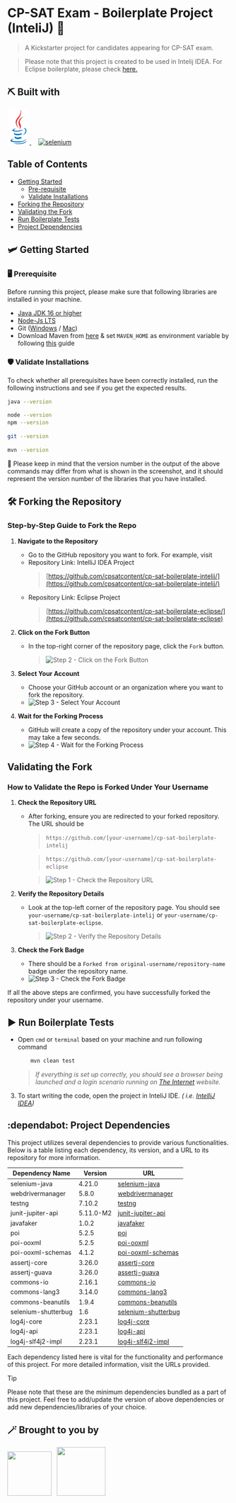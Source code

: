 # CP-SAT Exam - Boilerplate Project (InteliJ) :rocket:

> A Kickstarter project for candidates appearing for CP-SAT exam.

> Please note that this project is created to be used in Intelij IDEA. For Eclipse boilerplate, please
> check <a href="https://github.com/cpsatcontent/cp-sat-boilerplate-eclipse" target="_blank">here.</a>

## ⛏️ Built with

<a href="https://www.java.com" target="_blank"> <img src="https://raw.githubusercontent.com/devicons/devicon/master/icons/java/java-original.svg" alt="java" width="50" height="80"> </a>
&nbsp;&nbsp;&nbsp;
<a href="https://www.selenium.dev" target="_blank"> <img src="https://upload.wikimedia.org/wikipedia/commons/9/9f/Selenium_logo.svg" alt="selenium" width="180" height="80"> </a>

## Table of Contents

- [Getting Started](#small_airplane-getting-started)
    - [Pre-requisite](#desktop_computer-prerequisite)
    - [Validate Installations](#shield-validate-installations)
- [Forking the Repository](#hammer_and_wrench-forking-the-repository)
- [Validating the Fork](#validating-the-fork)
- [Run Boilerplate Tests](#arrow_forward-run-boilerplate-tests)
- [Project Dependencies](#dependabot-project-dependencies)

## :small_airplane: Getting Started

### :desktop_computer: Prerequisite

Before running this project, please make sure that following libraries are installed in your machine.

- [Java JDK 16 or higher](https://www.oracle.com/in/java/technologies/downloads/)
- [Node-Js LTS](https://nodejs.org/en)
- Git ([Windows](https://gitforwindows.org/) / [Mac](https://git-scm.com/download/mac))
- Download Maven from [here](https://maven.apache.org/download.cgi) & set `MAVEN_HOME` as environment variable by
  following [this](https://www.qamadness.com/knowledge-base/how-to-install-maven-and-configure-environment-variables/)
  guide

### :shield: Validate Installations

To check whether all prerequisites have been correctly installed, run the following instructions and see if you get the
expected results.

```bash
java --version
```

```bash
node --version
npm --version
```

```bash
git --version
```

```bash
mvn --version
```

:memo: Please keep in mind that the version number in the output of the above commands may differ from what is shown in
the screenshot, and it should represent the version number of the libraries that you have installed.

## :hammer_and_wrench: Forking the Repository

### Step-by-Step Guide to Fork the Repo

1. **Navigate to the Repository**
    - Go to the GitHub repository you want to fork. For example, visit
    - Repository Link: IntelliJ IDEA Project
      > [https://github.com/cpsatcontent/cp-sat-boilerplate-intelij/](https://github.com/cpsatcontent/cp-sat-boilerplate-intelij/)
    - Repository Link: Eclipse Project
      > [https://github.com/cpsatcontent/cp-sat-boilerplate-eclipse/](https://github.com/cpsatcontent/cp-sat-boilerplate-eclipse)
2. **Click on the Fork Button**
    - In the top-right corner of the repository page, click the `Fork` button.
      > ![Step 2 - Click on the Fork Button](https://i.ibb.co/X557D94/intelij-repo-fork.png)

3. **Select Your Account**
    - Choose your GitHub account or an organization where you want to fork the repository.
    - ![Step 3 - Select Your Account](path/to/screenshot3.png)

4. **Wait for the Forking Process**
    - GitHub will create a copy of the repository under your account. This may take a few seconds.
    - ![Step 4 - Wait for the Forking Process](path/to/screenshot4.png)

## Validating the Fork

### How to Validate the Repo is Forked Under Your Username

1. **Check the Repository URL**
    - After forking, ensure you are redirected to your forked repository. The URL should be
      > `https://github.com/[your-username]/cp-sat-boilerplate-intelij`

      > `https://github.com/[your-username]/cp-sat-boilerplate-eclipse`

      > ![Step 1 - Check the Repository URL](path/to/screenshot5.png)

2. **Verify the Repository Details**
    - Look at the top-left corner of the repository page. You should see `your-username/cp-sat-boilerplate-intelij`
      or `your-username/cp-sat-boilerplate-eclipse`.
      > ![Step 2 - Verify the Repository Details](path/to/screenshot6.png)

3. **Check the Fork Badge**
    - There should be a `Forked from original-username/repository-name` badge under the repository name.
    - ![Step 3 - Check the Fork Badge](path/to/screenshot7.png)

If all the above steps are confirmed, you have successfully forked the repository under your username.

## :arrow_forward: Run Boilerplate Tests

- Open `cmd` or `terminal` based on your machine and run following command
    
  ```bash
      mvn clean test
    ``` 
   > _If everything is set up correctly, you should see a browser being launched and a login scenario running
   on [The Internet](https://the-internet.herokuapp.com/) website._

3. To start writing the code, open the project in InteliJ IDE. _(
   i.e. [IntelliJ IDEA](https://www.jetbrains.com/idea/download/))_

## :dependabot: Project Dependencies

This project utilizes several dependencies to provide various functionalities. Below is a table listing each dependency,
its version, and a URL to its repository for more information.

| Dependency Name     | Version   | URL                                                                                                |
|---------------------|-----------|----------------------------------------------------------------------------------------------------|
| selenium-java       | 4.21.0    | [selenium-java](https://mvnrepository.com/artifact/org.seleniumhq.selenium/selenium-java)          |
| webdrivermanager    | 5.8.0     | [webdrivermanager](https://mvnrepository.com/artifact/io.github.bonigarcia/webdrivermanager)       |
| testng              | 7.10.2    | [testng](https://mvnrepository.com/artifact/org.testng/testng)                                     |
| junit-jupiter-api   | 5.11.0-M2 | [junit-jupiter-api](https://mvnrepository.com/artifact/org.junit.jupiter/junit-jupiter-api)        |
| javafaker           | 1.0.2     | [javafaker](https://mvnrepository.com/artifact/com.github.javafaker/javafaker)                     |
| poi                 | 5.2.5     | [poi](https://mvnrepository.com/artifact/org.apache.poi/poi)                                       |
| poi-ooxml           | 5.2.5     | [poi-ooxml](https://mvnrepository.com/artifact/org.apache.poi/poi-ooxml)                           |
| poi-ooxml-schemas   | 4.1.2     | [poi-ooxml-schemas](https://mvnrepository.com/artifact/org.apache.poi/poi-ooxml-schemas)           |
| assertj-core        | 3.26.0    | [assertj-core](https://mvnrepository.com/artifact/org.assertj/assertj-core)                        |
| assertj-guava       | 3.26.0    | [assertj-guava](https://mvnrepository.com/artifact/org.assertj/assertj-guava)                      |
| commons-io          | 2.16.1    | [commons-io](https://mvnrepository.com/artifact/commons-io/commons-io)                             |
| commons-lang3       | 3.14.0    | [commons-lang3](https://mvnrepository.com/artifact/org.apache.commons/commons-lang3)               |
| commons-beanutils   | 1.9.4     | [commons-beanutils](https://mvnrepository.com/artifact/commons-beanutils/commons-beanutils)        |
| selenium-shutterbug | 1.6       | [selenium-shutterbug](https://mvnrepository.com/artifact/com.assertthat/selenium-shutterbug)       |
| log4j-core          | 2.23.1    | [log4j-core](https://mvnrepository.com/artifact/org.apache.logging.log4j/log4j-core)               |
| log4j-api           | 2.23.1    | [log4j-api](https://mvnrepository.com/artifact/org.apache.logging.log4j/log4j-api)                 |
| log4j-slf4j2-impl   | 2.23.1    | [log4j-slf4j2-impl](https://mvnrepository.com/artifact/org.apache.logging.log4j/log4j-slf4j2-impl) |

Each dependency listed here is vital for the functionality and performance of this project. For more detailed
information, visit the URLs provided.


> [!TIP]
> Please note that these are the minimum dependencies bundled as a part of this project. Feel free to add/update the
version of above dependencies or add new dependencies/libraries of your choice.

## :magic_wand: Brought to you by

<a href="https://cpsat.agiletestingalliance.org/" target="_blank"><img src="https://cpsat.agiletestingalliance.org/wp-content/uploads/2019/06/abt-logo-unsmushed.png" width="100" height="100"></a>
&nbsp;
<a href="https://www.agiletestingalliance.org/" target="_blank"><img src="https://www.agiletestingalliance.org/wp-content/uploads/2021/02/ATA-logo.png" width="110" height="110"></a>
